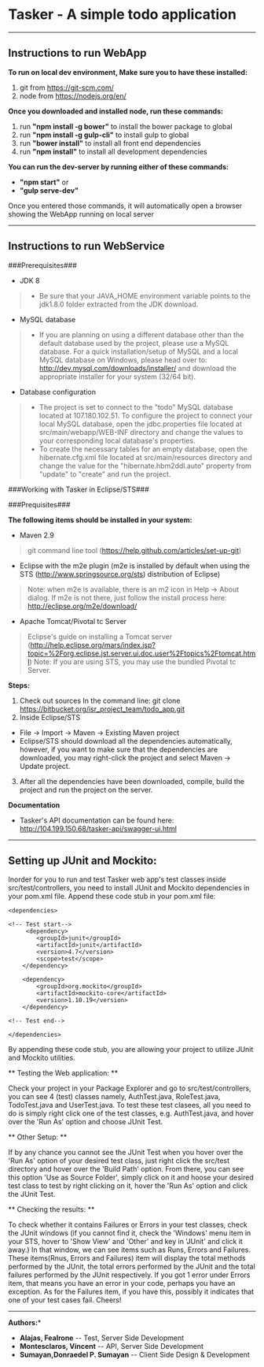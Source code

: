 # Tasker - A simple todo application #
---
## Instructions to run WebApp ##

**To run on local dev environment, Make sure you to have these installed:**

1. git from https://git-scm.com/
3. node from https://nodejs.org/en/

**Once you downloaded and installed node, run these commands:**

1. run **"npm install -g bower"** to install the bower package to global
2. run **"npm install -g gulp-cli"** to install gulp to global
3. run **"bower install"** to install all front end dependencies
4. run **"npm install"** to install all development dependencies

**You can run the dev-server by running either of these commands:**

* **"npm start"** or
* **"gulp serve-dev"**

Once you entered those commands, it will automatically open a browser showing the WebApp running on local server

---

## Instructions to run WebService ##

###Prerequisites###

* JDK 8
> * Be sure that your JAVA_HOME environment variable points to the jdk1.8.0 folder extracted from the JDK download.

* MySQL database
> * If you are planning on using a different database other than the default database used by the project, please use a MySQL database.
For a quick installation/setup of MySQL and a local MySQL database on Windows, please head over to: http://dev.mysql.com/downloads/installer/ and download the appropriate installer for your system (32/64 bit).

* Database configuration
> * The project is set to connect to the "todo" MySQL database located at 107.180.102.51.
To configure the project to connect your local MySQL database, open the jdbc.properties file located at src/main/webapp/WEB-INF directory and change the values to your corresponding local database's properties.
> * To create the necessary tables for an empty database, open the hibernate.cfg.xml file located at src/main/resources directory and change the value for the "hibernate.hbm2ddl.auto" property from "update" to "create" and run the project.

###Working with Tasker in Eclipse/STS###

###Prequisites###

**The following items should be installed in your system:**

+ Maven 2.9
> git command line tool (https://help.github.com/articles/set-up-git)
+ Eclipse with the m2e plugin (m2e is installed by default when using the STS (http://www.springsource.org/sts) distribution of Eclipse)
> Note: when m2e is available, there is an m2 icon in Help -> About dialog. If m2e is not there, just follow the install process here: http://eclipse.org/m2e/download/

+ Apache Tomcat/Pivotal tc Server
> Eclipse's guide on installing a Tomcat server (http://help.eclipse.org/mars/index.jsp?topic=%2Forg.eclipse.jst.server.ui.doc.user%2Ftopics%2Ftomcat.html)
> Note: If you are using STS, you may use the bundled Pivotal tc Server.

**Steps:**

1. Check out sources
	In the command line:
		git clone https://bitbucket.org/isr_project_team/todo_app.git
2. Inside Eclipse/STS
* File -> Import -> Maven -> Existing Maven project
* Eclipse/STS should download all the dependencies automatically, however, if you want to make sure that the dependencies are downloaded, you may right-click the project and select Maven -> Update project.

3. After all the dependencies have been downloaded, compile, build the project and run the project on the server.

**Documentation**

* Tasker's API documentation can be found here: http://104.199.150.68/tasker-api/swagger-ui.html

---

## Setting up JUnit and Mockito: ##

Inorder for you to run and test Tasker web app's test classes inside src/test/controllers,
you need to install JUnit and Mockito dependencies in your pom.xml file.
Append these code stub in your pom.xml file:

    <dependencies>
    
    <!-- Test start-->
         <dependency>
            <groupId>junit</groupId>
            <artifactId>junit</artifactId>
            <version>4.7</version>
            <scope>test</scope>
        </dependency>

        <dependency>
            <groupId>org.mockito</groupId>
            <artifactId>mockito-core</artifactId>
            <version>1.10.19</version>
        </dependency>

    <!-- Test end-->

    </dependencies>

By appending these code stub, you are allowing your project to utilize JUnit and Mockito utilities.

** Testing the Web application: **

Check your project in your Package Explorer and go to src/test/controllers,
you can see 4 (test) classes namely, AuthTest.java, RoleTest.java, TodoTest.java and UserTest.java. To test these test clasees, all you need to do is simply right click one of the test classes, e.g. AuthTest.java, and hover over the 'Run As' option and choose JUnit Test.

** Other Setup: **

If by any chance you cannot see the JUnit Test when you hover over the 'Run As' option of your desired test class, just right click the src/test directory and hover over the 'Build Path' option. From there, you can see this option 'Use as Source Folder', simply click on it and hoose your desired test class to test by right clicking on it, hover the 'Run As' option and click the JUnit Test.

** Checking the results: **

To check whether it contains Failures or Errors in your test classes, check the JUnit windows (if you cannot find it, check the 'Windows' menu item in your STS, hover to 'Show View' and 'Other' and key in 'JUnit' and click it away.) In that window, we can see items such as Runs, Errors and Failures. These items(Rnus, Errors and Failures) item will display the total methods performed by the JUnit, the total errors performed by the JUnit and the total failures performed by the JUnit respectively. If you got 1 error under Errors item, that means you have an error in your code, perhaps you have an exception. As for the Failures item, if you have this, possibly it indicates that one of your test cases fail. Cheers!

----

**Authors:***

* **Alajas, Fealrone** -- Test, Server Side Development
* **Montesclaros, Vincent** -- API, Server Side Development
* **Sumayan,Donraedel P. Sumayan** -- Client Side Design & Development

